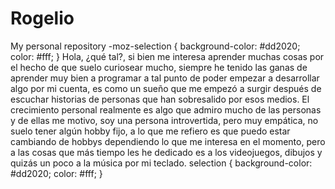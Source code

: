 # Rogelio
My personal repository
-moz-selection {
  background-color: #dd2020;
	color: #fff;
}
Hola, ¿qué tal?, si bien me interesa aprender muchas cosas por el hecho de que suelo curiosear mucho, siempre he tenido las ganas de aprender muy bien a programar a tal punto de poder empezar a desarrollar algo por mi cuenta, es como un sueño que me empezó a surgir después de escuchar historias de personas que han sobresalido por esos medios. El crecimiento personal realmente es algo que admiro mucho de las personas y de ellas me motivo, soy una persona introvertida, pero muy empática, no suelo tener algún hobby fijo, a lo que me refiero es que puedo estar cambiando de hobbys dependiendo lo que me interesa en el momento, pero a las cosas que más tiempo les he dedicado es a los videojuegos, dibujos y quizás un poco a la música por mi teclado.
selection {
	background-color: #dd2020;
	color: #fff;
}
